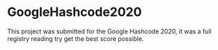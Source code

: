 # GoogleHashcode2020

This project was submitted for the Google Hashcode 2020, it was a full registry reading try get the best score possible.
